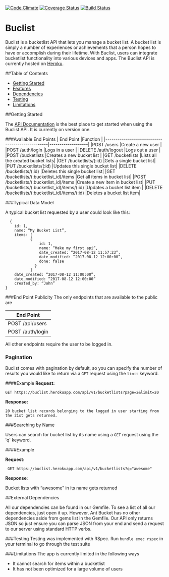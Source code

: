 [![Code Climate](https://codeclimate.com/github/andela-morekoya/buclist/badges/gpa.svg)](https://codeclimate.com/github/andela-morekoya/buclist)
[![Coverage Status](https://coveralls.io/repos/github/andela-morekoya/buclist/badge.svg?branch=develop)](https://coveralls.io/github/andela-morekoya/buclist?branch=develop)
[![Build Status](https://travis-ci.org/andela-morekoya/buclist.svg?branch=master)](https://travis-ci.org/andela-morekoya/buclist)

# Buclist

Buclist is a bucketlist API that lets you manage a bucket list. 
A bucket list is simply a number of experiences or achievements that a person hopes to have or accomplish during their lifetime. With Buclist, users can integrate bucketlist functionality into various devices and apps. The Buclist API is currently hosted on <a href="https://buclist.herokuapp.com">Heroku</a>.


##Table of Contents
* [Getting Started](#getting-started)
* [Features](#features)
* [Dependencies](#dependencies)
* [Testing](#testing)
* [Limitations](#limitations)


##Getting Started

The <a href="https://buclist.herokuapp.com">API Documentation</a> is the best place to get started when using the Buclist API. It is currently on version one.

###Available End Points
|         End Point                               |Function           |
|-------------------------------------------------|-------------------|
|POST /users                                      |Create a new user       |
|POST /auth/login                                 |Logs in a user          |
|DELETE /auth/logout                              |Logs out a user         |
|POST /bucketlists                                |Creates a new bucket list   |
|GET /bucketlists                                 |Lists all the created bucket lists|
|GET /bucketlists/(:id)                           |Gets a single bucket list|
|PUT /bucketlists/(:id)                           |Updates this single bucket list|
|DELETE /bucketlists/(:id)                        |Deletes this single bucket list|
|GET /bucketlists/(:bucketlist_id)/items          |Get all items in bucket list|
|POST /bucketlists/(:bucketlist_id)/items         |Create a new item in bucket list|
|PUT /bucketlists/(:bucketlist_id)/items/(:id)    |Updates a bucket list item |
|DELETE /bucketlists/(:bucketlist_id)/items/(:id) |Deletes a bucket list item|


###Typical Data Model

A typical bucket list requested by a user could look like this:
````
  {
    id: 1,
    name: “My Bucket List”,
    items: [
           {
               id: 1,
               name: “Make my first api”,
               date_created: “2017-08-12 11:57:23”,
               date_modified: “2017-08-12 12:00:00”,
               done: false
             }
           ]
    date_created: “2017-08-12 11:00:00”,
    date_modified: “2017-08-12 12:00:00”
    created_by: “John”
}
````

###End Point Publicity
The only endpoints that are available to the public are

|   End Point    |
|----------------|
|POST /api/users |
|POST /auth/login|
All other endpoints require the user to be logged in.


### Pagination
Buclist comes with pagination by default, so you can specify the number of results you would like to return via a `GET` request  using the `limit` keyword.

####Example
**Request:**
````
GET https://buclist.herokuapp.com/api/v1/bucketlists?page=2&limit=20
````

**Response:**
````
20 bucket list records belonging to the logged in user starting from the 21st gets returned.
````

###Searching by Name

  Users can search for bucket list by its name using a `GET` request using the 'q' keyword.

####Example

**Request:**
 ````
  GET https://buclist.herokuapp.com/api/v1/bucketlists?q="awesome"
 ````

**Response**:

  Bucket lists with “awesome” in its name gets returned


##External Dependencies

All our dependencies can be found in our Gemfile. To see a list of all our dependencies, just open it up. However, Ant Bucket has no other dependencies aside from gems list in the Gemfile. Our API only returns JSON so just ensure you can parse JSON from your end and send a request to our server using standard HTTP verbs. 

###Testing
Testing was implemented with RSpec. Run `bundle exec rspec` in your terminal to go through the test suite

###Limitations
The app is currently limited in the following ways
 - It cannot search for items within a bucketlist
 - It has not been optimized for a large volume of users
